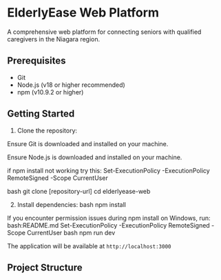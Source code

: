 # ElderlyEase Web Platform

A comprehensive web platform for connecting seniors with qualified caregivers in the Niagara region.

## Prerequisites

- Git
- Node.js (v18 or higher recommended)
- npm (v10.9.2 or higher)

## Getting Started

1. Clone the repository:

Ensure Git is downloaded and installed on your machine.

Ensure Node.js is downloaded and installed on your machine.

if npm install not working try this:
Set-ExecutionPolicy -ExecutionPolicy RemoteSigned -Scope CurrentUser

bash
git clone [repository-url]
cd elderlyease-web

2. Install dependencies:
   bash
   npm install

If you encounter permission issues during npm install on Windows, run:
bash:README.md
Set-ExecutionPolicy -ExecutionPolicy RemoteSigned -Scope CurrentUser
bash
npm run dev

The application will be available at `http://localhost:3000`

## Project Structure
